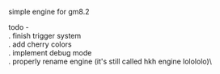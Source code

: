 simple engine for gm8.2

todo - \
 . finish trigger system\
 . add cherry colors\
 . implement debug mode\
 . properly rename engine (it's still called hkh engine lolololo)\

